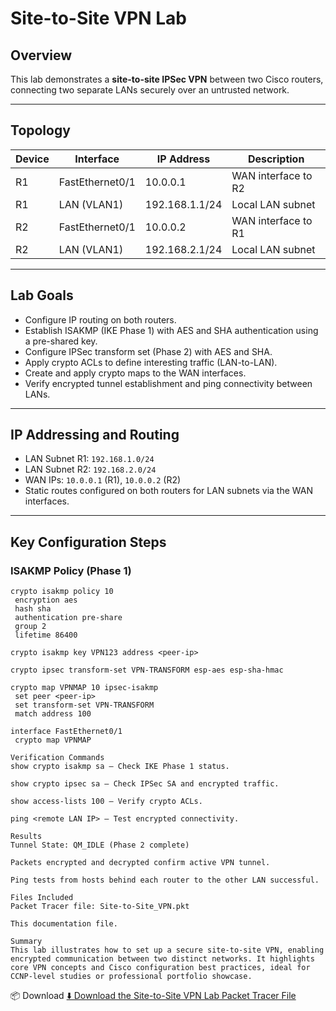 # Site-to-Site VPN Lab

## Overview
This lab demonstrates a **site-to-site IPSec VPN** between two Cisco routers, connecting two separate LANs securely over an untrusted network.

---

## Topology

| Device | Interface        | IP Address       | Description                  |
|--------|------------------|------------------|------------------------------|
| R1     | FastEthernet0/1  | 10.0.0.1         | WAN interface to R2          |
| R1     | LAN (VLAN1)      | 192.168.1.1/24   | Local LAN subnet             |
| R2     | FastEthernet0/1  | 10.0.0.2         | WAN interface to R1          |
| R2     | LAN (VLAN1)      | 192.168.2.1/24   | Local LAN subnet             |

---

## Lab Goals
- Configure IP routing on both routers.
- Establish ISAKMP (IKE Phase 1) with AES and SHA authentication using a pre-shared key.
- Configure IPSec transform set (Phase 2) with AES and SHA.
- Apply crypto ACLs to define interesting traffic (LAN-to-LAN).
- Create and apply crypto maps to the WAN interfaces.
- Verify encrypted tunnel establishment and ping connectivity between LANs.

---

## IP Addressing and Routing

- LAN Subnet R1: `192.168.1.0/24`
- LAN Subnet R2: `192.168.2.0/24`
- WAN IPs: `10.0.0.1` (R1), `10.0.0.2` (R2)
- Static routes configured on both routers for LAN subnets via the WAN interfaces.

---

## Key Configuration Steps

### ISAKMP Policy (Phase 1)

```plaintext
crypto isakmp policy 10
 encryption aes
 hash sha
 authentication pre-share
 group 2
 lifetime 86400

crypto isakmp key VPN123 address <peer-ip>

crypto ipsec transform-set VPN-TRANSFORM esp-aes esp-sha-hmac

crypto map VPNMAP 10 ipsec-isakmp
 set peer <peer-ip>
 set transform-set VPN-TRANSFORM
 match address 100

interface FastEthernet0/1
 crypto map VPNMAP

Verification Commands
show crypto isakmp sa — Check IKE Phase 1 status.

show crypto ipsec sa — Check IPSec SA and encrypted traffic.

show access-lists 100 — Verify crypto ACLs.

ping <remote LAN IP> — Test encrypted connectivity.

Results
Tunnel State: QM_IDLE (Phase 2 complete)

Packets encrypted and decrypted confirm active VPN tunnel.

Ping tests from hosts behind each router to the other LAN successful.

Files Included
Packet Tracer file: Site-to-Site_VPN.pkt

This documentation file.

Summary
This lab illustrates how to set up a secure site-to-site VPN, enabling encrypted communication between two distinct networks. It highlights core VPN concepts and Cisco configuration best practices, ideal for CCNP-level studies or professional portfolio showcase.

```

📦 Download
[⬇️ Download the Site-to-Site VPN Lab Packet Tracer File](https://github.com/codeemployee/network-labs/raw/main/Site-to-Site_VPN.pkt)


